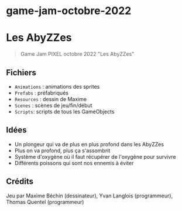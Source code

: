 # game-jam-octobre-2022

# Les AbyZZes

> Game Jam PIXEL octobre 2022 "Les AbyZZes"
## Fichiers

- `Animations` : animations des sprites
- `Prefabs` : préfabriqués
- `Resources` : dessin de Maxime
- `Scenes` : scènes de jeu/fin/début
- `Scripts`: scripts de tous les GameObjects

## Idées

- Un plongeur qui va de plus en plus profond dans les AbyZZes
- Plus on va profond, plus ça s'assombrit 
- Système d'oxygène où il faut récupérer de l'oxygène pour survivre
- Différents poissons qui sont nos ennemis à éviter

## Crédits

Jeu par Maxime Béchin (dessinateur), Yvan Langlois (programmeur), Thomas Quentel (programmeur)
